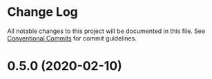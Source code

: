 # Change Log

All notable changes to this project will be documented in this file. See [Conventional Commits](https://conventionalcommits.org) for commit guidelines.

# 0.5.0 (2020-02-10)
